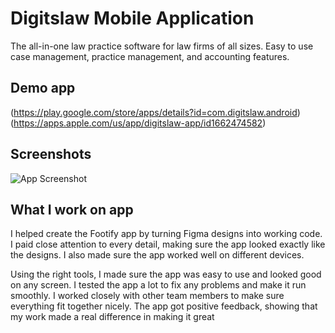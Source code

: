 
# Digitslaw Mobile Application

The all-in-one law practice software for law firms of all sizes. Easy to use case management, practice management, and accounting features.

## Demo app

(https://play.google.com/store/apps/details?id=com.digitslaw.android)
(https://apps.apple.com/us/app/digitslaw-app/id1662474582)

## Screenshots

![App Screenshot](https://github.com/anandyadav21219/Digitslaw-Mobile-Application/blob/main/Digitslaw%20app%20promo.png?raw=true)


## What I work on app

I helped create the Footify app by turning Figma designs into working code. I paid close attention to every detail, making sure the app looked exactly like the designs. I also made sure the app worked well on different devices.

Using the right tools, I made sure the app was easy to use and looked good on any screen. I tested the app a lot to fix any problems and make it run smoothly. I worked closely with other team members to make sure everything fit together nicely. The app got positive feedback, showing that my work made a real difference in making it great

